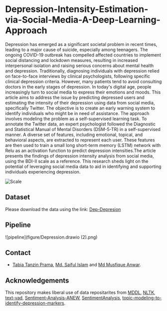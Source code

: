 # Depression-Intensity-Estimation-via-Social-Media-A-Deep-Learning-Approach

Depression has emerged as a significant societal problem in recent times, leading to a major cause of suicide, especially among teenagers. The ongoing COVID-19 outbreak has compelled affected countries to implement social distancing and lockdown measures, resulting in increased interpersonal isolation and raising serious concerns about mental health and depression. Traditionally, diagnosing individuals with depression relied on face-to-face interviews by clinical psychologists, following specific clinical depression criteria. However, many patients tend to avoid consulting doctors in the early stages of depression. In today's digital age, people increasingly turn to social media to express their emotions and moods. This article aims to address the issue by predicting depressed users and estimating the intensity of their depression using data from social media, specifically Twitter. The objective is to create an early warning system to identify individuals who might be in need of assistance. The approach involves modeling the problem as a self-supervised learning task. To annotate the Twitter data, an expert psychologist followed the Diagnostic and Statistical Manual of Mental Disorders (DSM-5-TR) in a self-supervised manner. A diverse set of features, including emotional, topical, and behavioral aspects, are extracted to represent each user. These features are then used to train a small long short-term memory (LSTM) network with Relu as an activation function to predict depression intensities.The article presents the findings of depression intensity analysis from social media, using the BDI-II scale as a reference. This research sheds light on the potential of leveraging social media data to aid in identifying and supporting individuals experiencing depression.

![Scale](/figs/depression_intensity.png) 


## Dataset
Please download the data using the link: [Dep-Depresion](https://github.com/sunlightsgy/MDDL) 

## Pipeline 
![pipeline](figure/Depression.drawio (2).png) 

## Contact
- <a href="https://scholar.google.com/citations?user=3OJbzKYAAAAJ&hl=en">Tabia Tanzin Prama</a>, <a href="#">Md. Saiful Islam</a> and <a href="#">Md Musfique Anwar</a>.

## Acknowledgements
This repository makes liberal use of data repositarites from 
[MDDL](https://github.com/sunlightsgy/MDDL), [NLTK](https://www.nltk.org/index.html), [text-vad](https://github.com/bagustris/text-vad), [Sentiment-Analysis-ANEW](https://github.com/nisarg64/Sentiment-Analysis-ANEW), [SentimentAnalysis](https://github.com/dwzhou/SentimentAnalysis), [topic-modeling-to-identify-depression-markers](https://github.com/abhilashhn1993/topic-modeling-to-identify-depression-markers).
